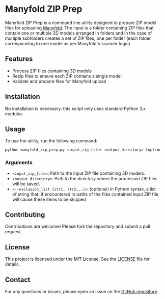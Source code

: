 # Manyfold ZIP Prep

Manyfold ZIP Prep is a command line utility designed to prepare ZIP model files for uploading [Manyfold](https://manyfold.app). The input is a folder containing ZIP files that contain one or multiple 3D models arranged in folders and in the case of multiple subfolders creates a set of ZIP files, one per folder (each folder corresponding to one model as per Manyfold's scanner logic)

## Features

- Process ZIP files containing 3D models
- Rezip files to ensure each ZIP contains a single model
- Validate and prepare files for Manyfold upload

## Installation

No installation is necessary: this script only uses standard Python 3.x modules

## Usage

To use the utility, run the following command:

```sh
python manyfold_zip_prep.py <input_zip_file> <output_directory> [optional: --exclusion_list]
```

### Arguments

- `<input_zip_file>`: Path to the input ZIP file containing 3D models.
- `<output_directory>`: Path to the directory where the processed ZIP files will be saved.
- `<--exclusion_list [str1, str2...]>`: (optional) in Python syntax, a list of string that, if encountered in paths of the files contained input ZIP file, will cause these items to be skipped

## Contributing

Contributions are welcome! Please fork the repository and submit a pull request.

## License

This project is licensed under the MIT License. See the [LICENSE](LICENSE) file for details.

## Contact

For any questions or issues, please open an issue on the [GitHub repository](https://github.com/yourusername/manyfold_zip_prep).

